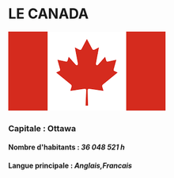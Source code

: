 # LE CANADA
![Drapeau Canada](https://github.com/speedosfr/LECOMTE-Notation/blob/master/Pays/Images/canada.png)
### Capitale : **Ottawa**
#### Nombre d'habitants : *36 048 521  h*
#### Langue principale : *Anglais,Francais*